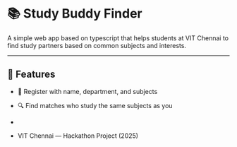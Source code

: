 # 📚 Study Buddy Finder

A simple web app  based on typescript that helps students at VIT Chennai to find study partners based on common subjects and interests.

---

## 🚀 Features

- 📝 Register with name, department, and subjects
- 🔍 Find matches who study the same subjects as you

- 
- VIT Chennai — Hackathon Project (2025)
